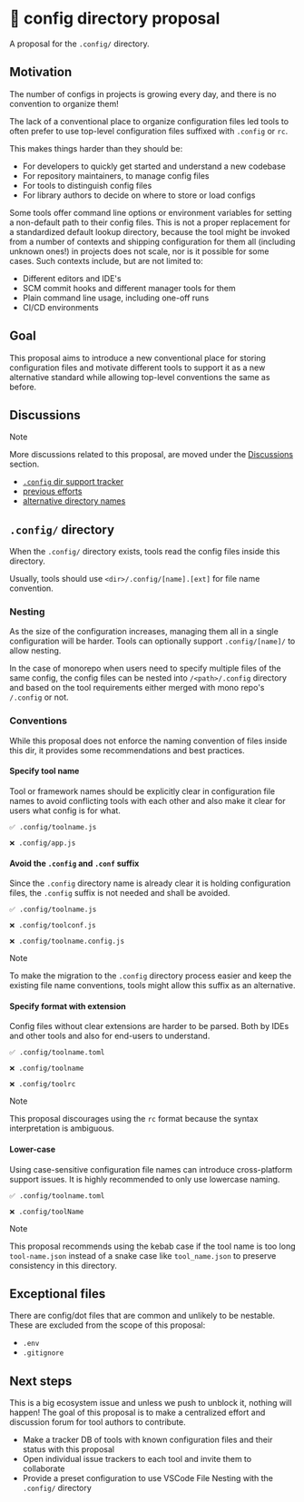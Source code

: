 # 📁 config directory proposal

A proposal for the `.config/` directory.

## Motivation

The number of configs in projects is growing every day, and there is no convention to organize them!

The lack of a conventional place to organize configuration files led tools to often prefer to use top-level configuration files suffixed with `.config` or `rc`.

This makes things harder than they should be:

- For developers to quickly get started and understand a new codebase
- For repository maintainers, to manage config files
- For tools to distinguish config files
- For library authors to decide on where to store or load configs

Some tools offer command line options or environment variables for setting a non-default path to their config files.
This is not a proper replacement for a standardized default lookup directory, because the tool might be invoked from a number of contexts and shipping configuration for them all (including unknown ones!) in projects does not scale, nor is it possible for some cases. Such contexts include, but are not limited to:

- Different editors and IDE's
- SCM commit hooks and different manager tools for them
- Plain command line usage, including one-off runs
- CI/CD environments

## Goal

This proposal aims to introduce a new conventional place for storing configuration files and motivate different tools to support it as a new alternative standard while allowing top-level conventions the same as before.

## Discussions

> [!NOTE]
> More discussions related to this proposal, are moved under the [Discussions](https://github.com/pi0/config-dir/discussions) section.

- [`.config` dir support tracker](https://github.com/pi0/config-dir/discussions/6)
- [previous efforts](https://github.com/pi0/config-dir/discussions/5)
- [alternative directory names](https://github.com/pi0/config-dir/discussions/3)

## `.config/` directory

When the `.config/` directory exists, tools read the config files inside this directory.

Usually, tools should use `<dir>/.config/[name].[ext]` for file name convention.

### Nesting

As the size of the configuration increases, managing them all in a single configuration will be harder. Tools can optionally support `.config/[name]/` to allow nesting.

In the case of monorepo when users need to specify multiple files of the same config, the config files can be nested into `/<path>/.config` directory and based on the tool requirements either merged with mono repo's `/.config` or not.

### Conventions

While this proposal does not enforce the naming convention of files inside this dir, it provides some  recommendations and best practices.


#### Specify tool name

Tool or framework names should be explicitly clear in configuration file names to avoid conflicting tools with each other and also make it clear for users what config is for what.

```
✅ .config/toolname.js

❌ .config/app.js
```

#### Avoid the `.config` and `.conf` suffix

Since the `.config` directory name is already clear it is holding configuration files, the `.config` suffix is not needed and shall be avoided.

```
✅ .config/toolname.js

❌ .config/toolconf.js

❌ .config/toolname.config.js
```

> [!NOTE]
> To make the migration to the `.config` directory process easier and keep the existing file name conventions, tools might allow this suffix as an alternative.

#### Specify format with extension

Config files without clear extensions are harder to be parsed. Both by IDEs and other tools and also for end-users to understand.

```
✅ .config/toolname.toml

❌ .config/toolname

❌ .config/toolrc
```

> [!Note]
> This proposal discourages using the `rc` format because the syntax interpretation is ambiguous.

#### Lower-case

Using case-sensitive configuration file names can introduce cross-platform support issues. It is highly recommended to only use lowercase naming.

```
✅ .config/toolname.toml

❌ .config/toolName
```

> [!NOTE]
> This proposal recommends using the kebab case if the tool name is too long `tool-name.json` instead of a snake case like `tool_name.json` to preserve consistency in this directory.

## Exceptional files

There are config/dot files that are common and unlikely to be nestable. These are excluded from the scope of this proposal:

- `.env`
- `.gitignore`

## Next steps

This is a big ecosystem issue and unless we push to unblock it, nothing will happen! The goal of this proposal is to make a centralized effort and discussion forum for tool authors to contribute.

- Make a tracker DB of tools with known configuration files and their status with this proposal
- Open individual issue trackers to each tool and invite them to collaborate
- Provide a preset configuration to use VSCode File Nesting with the `.config/` directory

